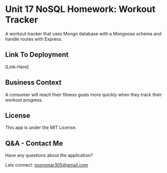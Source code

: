 # Unit 17 NoSQL Homework: Workout Tracker

A workout tracker that uses Mongo database with a Mongoose schema and handle routes with Express.

## Link To Deployment
[Link-Here]

## Business Context

A consumer will reach their fitness goals more quickly when they track their workout progress.

## License
This app is under the MIT License.

## Q&A - Contact Me
Have any questions about the application? 

Lets connect: nooromar305@gmail.com


